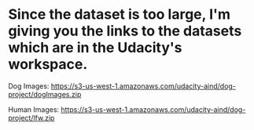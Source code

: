 # Since the dataset is too large, I'm giving you the links to the datasets which are in the Udacity's workspace.

Dog Images:
https://s3-us-west-1.amazonaws.com/udacity-aind/dog-project/dogImages.zip

Human Images:
https://s3-us-west-1.amazonaws.com/udacity-aind/dog-project/lfw.zip
